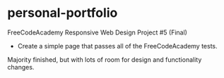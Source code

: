 # personal-portfolio

FreeCodeAcademy Responsive Web Design Project #5 (Final)

- Create a simple page that passes all of the FreeCodeAcademy tests.

Majority finished, but with lots of room for design and functionality changes.
